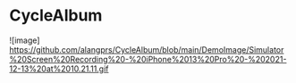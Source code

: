# CycleAlbum

![image] https://github.com/alangprs/CycleAlbum/blob/main/DemoImage/Simulator%20Screen%20Recording%20-%20iPhone%2013%20Pro%20-%202021-12-13%20at%2010.21.11.gif
